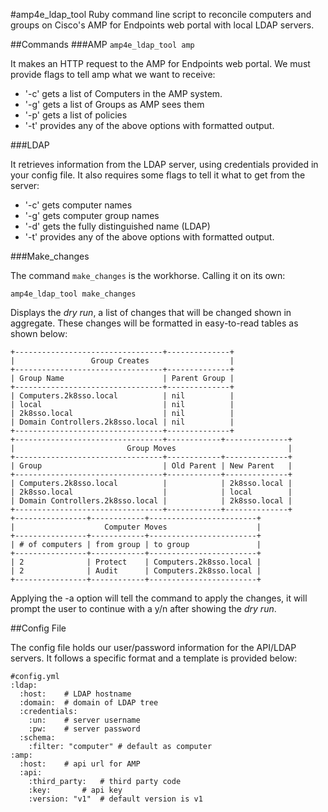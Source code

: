 #amp4e\_ldap\_tool
Ruby command line script to reconcile computers and groups on Cisco's AMP for Endpoints web portal with local LDAP servers.

##Commands
###AMP
`amp4e_ldap_tool amp`

It makes an HTTP request to the AMP for Endpoints web portal. We must provide flags to tell amp what we want to receive:

- '-c' gets a list of Computers in the AMP system.
- '-g' gets a list of Groups as AMP sees them
- '-p' gets a list of policies
- '-t' provides any of the above options with formatted output.

###LDAP

It retrieves information from the LDAP server, using credentials provided in your config file. It also requires some flags to tell it what to get from the server:

- '-c' gets computer names
- '-g' gets computer group names
- '-d' gets the fully distinguished name (LDAP)
- '-t' provides any of the above options with formatted output.


###Make_changes

The command `make_changes` is the workhorse. Calling it on its own:

```
amp4e_ldap_tool make_changes
```

Displays the _dry run_, a list of changes that will be changed shown in aggregate. These changes will be formatted in easy-to-read tables as shown below:

```
+---------------------------------+--------------+
|                 Group Creates                  |
+---------------------------------+--------------+
| Group Name                      | Parent Group |
+---------------------------------+--------------+
| Computers.2k8sso.local          | nil          |
| local                           | nil          |
| 2k8sso.local                    | nil          |
| Domain Controllers.2k8sso.local | nil          |
+---------------------------------+--------------+
+---------------------------------+------------+--------------+
|                         Group Moves                         |
+---------------------------------+------------+--------------+
| Group                           | Old Parent | New Parent   |
+---------------------------------+------------+--------------+
| Computers.2k8sso.local          |            | 2k8sso.local |
| 2k8sso.local                    |            | local        |
| Domain Controllers.2k8sso.local |            | 2k8sso.local |
+---------------------------------+------------+--------------+
+----------------+------------+------------------------+
|                    Computer Moves                    |
+----------------+------------+------------------------+
| # of computers | from group | to group               |
+----------------+------------+------------------------+
| 2              | Protect    | Computers.2k8sso.local |
| 2              | Audit      | Computers.2k8sso.local |
+----------------+------------+------------------------+
``` 

Applying the -a option will tell the command to apply the changes, it will prompt the user to continue with a y/n after showing the _dry run_.






##Config File

The config file holds our user/password information for the API/LDAP servers. It follows a specific format and a template is provided below:


```
#config.yml
:ldap:
  :host: 	# LDAP hostname
  :domain: 	# domain of LDAP tree
  :credentials:
    :un:	# server username
    :pw:	# server password
  :schema:
    :filter: "computer"	# default as computer
:amp:
  :host:	# api url for AMP
  :api:
    :third_party:	# third party code
    :key:		# api key
    :version: "v1"	# default version is v1
```
